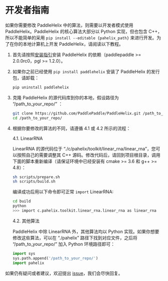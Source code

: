 # 开发者指南

如果你需要修改 PaddleHelix 中的算法，则需要以开发者模式使用 PaddleHelix。PaddleHelix 的核心算法大部分以 Python 实现，但也包含 C++，所以不能简单的采用 `pip install --editable {pahelix_path}` 来进行开发。为了在你的本地计算机上开发 PaddleHelix，请阅读以下教程。

1. 首先请按照[安装指引](./installation_guide_cn.md)安装 PaddleHelix 的依赖（paddlepaddle >= 2.0.0rc0，pgl >= 1.2.0）。

2. 如果你之前已经使用 `pip install paddlehelix` 安装了 PaddleHelix 的发行包，请卸载：

    ```bash
    pip uninstall paddlehelix
    ```

3. 克隆 PaddleHelix 的源代码库到你的本地，假设路径为 “/path_to_your_repo/” ：

    ```bash
    git clone https://github.com/PaddlePaddle/PaddleHelix.git /path_to_your_repo/
    cd /path_to_your_repo/
    ```

4. 根据你要修改的算法的不同，请遵循 4.1 或 4.2 所示的流程：
    
    4.1. LinearRNA
            
    LinearRNA 的源代码位于 “./c/pahelix/toolkit/linear_rna/linear_rna”，您可以按照自己的需要调整其 C++ 源码。修改代码后，请回到项目根目录，调用下面的脚本重新编译（请保证环境中已经安装有 cmake >= 3.6 和 g++ >= 4.8）：

    ```bash
    sh scripts/prepare.sh
    sh scripts/build.sh
    ```

    编译成功后用以下命令即可正常 `import` LinearRNA:

    ```bash
    cd build
    python
    >>> import c.pahelix.toolkit.linear_rna.linear_rna as linear_rna
    ```

    4.2. 其他算法

    PaddleHelix 中除 LinearRNA 外，其他算法均以 Python 实现。如果你想要修改这些算法，可以在 “./pahelix” 路径下找到对应文件，之后将 “/path_to_your_repo/” 加入 Python 环境路径即可：

    ```python
    import sys
    sys.path.append('/path_to_your_repo/')
    import pahelix
    ```

如果仍有疑问或者建议，欢迎提出 [issue](https://github.com/PaddlePaddle/PaddleHelix/issues)，我们会尽快回复。
